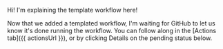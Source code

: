 Hi! I'm explaining the template workflow here!

Now that we added a templated workflow, I'm waiting for GitHub to let us know it's done running the workflow. You can follow along in the [Actions tab]({{ actionsUrl }}), or by clicking Details on the pending status below. 
